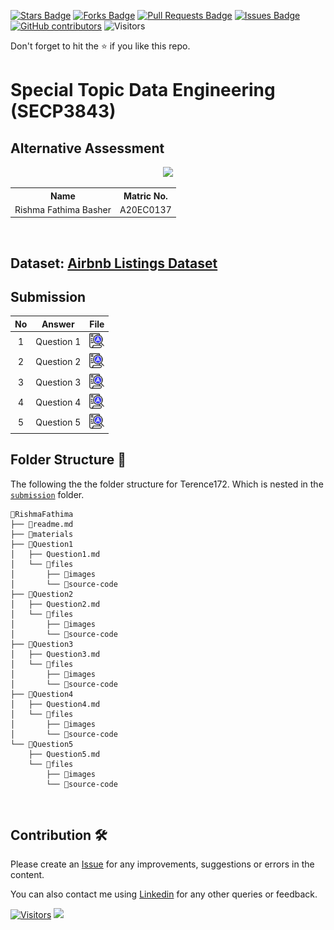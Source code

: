 <a href="https://github.com/drshahizan/SECP3843/stargazers"><img src="https://img.shields.io/github/stars/drshahizan/SECP3843" alt="Stars Badge"/></a>
<a href="https://github.com/drshahizan/SECP3843/network/members"><img src="https://img.shields.io/github/forks/drshahizan/SECP3843" alt="Forks Badge"/></a>
<a href="https://github.com/drshahizan/SECP3843/pulls"><img src="https://img.shields.io/github/issues-pr/drshahizan/SECP3843" alt="Pull Requests Badge"/></a>
<a href="https://github.com/drshahizan/SECP3843/issues"><img src="https://img.shields.io/github/issues/drshahizan/SECP3843" alt="Issues Badge"/></a>
<a href="https://github.com/drshahizan/SECP3843/graphs/contributors"><img alt="GitHub contributors" src="https://img.shields.io/github/contributors/drshahizan/SECP3843?color=2b9348"></a>
![Visitors](https://api.visitorbadge.io/api/visitors?path=https%3A%2F%2Fgithub.com%2Fdrshahizan%2FSECP3843&labelColor=%23d9e3f0&countColor=%23697689&style=flat)

Don't forget to hit the :star: if you like this repo.

# Special Topic Data Engineering (SECP3843)

## Alternative Assessment

<p align="center">
  <img height="200px" src="https://github.com/drshahizan/SECP3843/assets/120614334/0330ae8f-1c44-4351-bd79-6aab41336df8" />
</p>

<table align="center">
  <tr>
    <th>Name</th>
    <th>Matric No.</th>
  </tr>
  <tr>
    <td>Rishma Fathima Basher</td>
    <td>A20EC0137</td>
  </tr>
</table>
<br>

## Dataset: [Airbnb Listings Dataset](https://github.com/drshahizan/dataset/tree/c8e9f4a7cbdb0c1b78ca2c73915ff56ceeb50e70/mongodb/05-airbnb)

## Submission

| No | Answer | File |
| :-----: | ----- | :------: |
| 1 | Question 1 | <a href="./Question1/Question1.md"><img src="../../images/answer.png" width="24px" height="24px"></a> |
| 2 | Question 2 | <a href="./Question2/Question2.md"><img src="../../images/answer.png" width="24px" height="24px"></a> |
| 3 | Question 3 | <a href="./Question3/Question3.md"><img src="../../images/answer.png" width="24px" height="24px"></a> |
| 4 | Question 4 | <a href="./Question4/Question4.md"><img src="../../images/answer.png" width="24px" height="24px"></a> |
| 5 | Question 5 | <a href="./Question5/Question5.md"><img src="../../images/answer.png" width="24px" height="24px"></a> |

## Folder Structure 📂
The following the the folder structure for Terence172. Which is nested in the [`submission`](../) folder.

```
📁RishmaFathima
├── 📄readme.md
├── 📁materials
├── 📁Question1
│   ├── Question1.md
│   └── 📁files
│       ├── 📁images
│       └── 📁source-code
├── 📁Question2
│   ├── Question2.md
│   └── 📁files
│       ├── 📁images
│       └── 📁source-code
├── 📁Question3
│   ├── Question3.md
│   └── 📁files
│       ├── 📁images
│       └── 📁source-code
├── 📁Question4
│   ├── Question4.md
│   └── 📁files
│       ├── 📁images
│       └── 📁source-code
└── 📁Question5
    ├── Question5.md
    └── 📁files
        ├── 📁images
        └── 📁source-code
```
<br>



## Contribution 🛠️
Please create an [Issue](https://github.com/drshahizan/special-topic-data-engineering/issues) for any improvements, suggestions or errors in the content.

You can also contact me using [Linkedin](https://www.linkedin.com/in/drshahizan/) for any other queries or feedback.

[![Visitors](https://api.visitorbadge.io/api/visitors?path=https%3A%2F%2Fgithub.com%2Fdrshahizan&labelColor=%23697689&countColor=%23555555&style=plastic)](https://visitorbadge.io/status?path=https%3A%2F%2Fgithub.com%2Fdrshahizan)
![](https://hit.yhype.me/github/profile?user_id=81284918)

